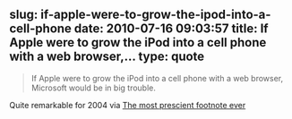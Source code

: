 slug: if-apple-were-to-grow-the-ipod-into-a-cell-phone
date: 2010-07-16 09:03:57
title: If Apple were to grow the iPod into a cell phone with a web browser,...
type: quote
---

> If Apple were to grow the iPod into a cell phone with a web browser, Microsoft would be in big trouble.

Quite remarkable for 2004 via [The most prescient footnote ever](http://blog.oddhead.com/2010/07/15/most-prescient-footnote-ever/)
